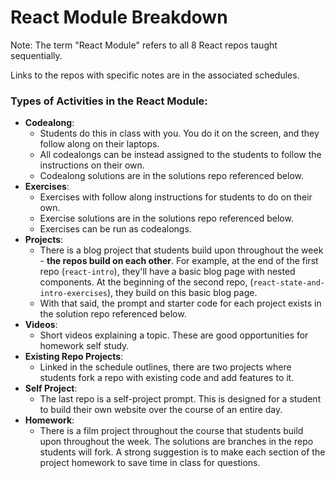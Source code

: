 # React Module Breakdown
Note: The term "React Module" refers to all 8 React repos taught sequentially.

Links to the repos with specific notes are in the associated schedules.

### Types of Activities in the React Module:
- **Codealong**:
  - Students do this in class with you. You do it on the screen, and they follow along on their laptops.
  - All codealongs can be instead assigned to the students to follow the instructions on their own.
  - Codealong solutions are in the solutions repo referenced below.
- **Exercises**:
  - Exercises with follow along instructions for students to do on their own.
  - Exercise solutions are in the solutions repo referenced below.
  - Exercises can be run as codealongs.
- **Projects**:
  - There is a blog project that students build upon throughout the week - **the repos build on each other**. For example, at the end of the first repo (`react-intro`), they'll have a basic blog page with nested components. At the beginning of the second repo, (`react-state-and-intro-exercises`), they build on this basic blog page.
  - With that said, the prompt and starter code for each project exists in the solution repo referenced below.
- **Videos**:
  - Short videos explaining a topic. These are good opportunities for homework self study.
- **Existing Repo Projects**:
  - Linked in the schedule outlines, there are two projects where students fork a repo with existing code and add features to it.
- **Self Project**:
  - The last repo is a self-project prompt. This is designed for a student to build their own website over the course of an entire day.
- **Homework**:
  - There is a film project throughout the course that students build upon throughout the week. The solutions are branches in the repo students will fork. A strong suggestion is to make each section of the project homework to save time in class for questions.
